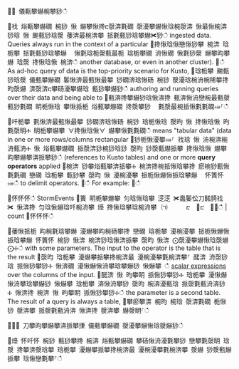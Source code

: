 ਍⌀ 儀甀攀爀椀攀猀ഀഀ
਍䄀 焀甀攀爀礀 椀猀 愀 爀攀愀搀ⴀ漀渀氀礀 漀瀀攀爀愀琀椀漀渀 愀最愀椀渀猀琀 愀 䬀甀猀琀漀 䔀渀最椀渀攀 挀氀甀猀琀攀爀✀猀ഀഀ
ingested data. Queries always run in the context of a particular਍搀愀琀愀戀愀猀攀 椀渀 琀栀攀 挀氀甀猀琀攀爀 ⠀愀氀琀栀漀甀最栀 琀栀攀礀 洀愀礀 愀氀猀漀 爀攀昀攀爀 琀漀 搀愀琀愀 椀渀ഀഀ
another database, or even in another cluster).਍ഀഀ
As ad-hoc query of data is the top-priority scenario for Kusto,਍琀栀攀 䬀甀猀琀漀 儀甀攀爀礀 䰀愀渀最甀愀最攀 猀礀渀琀愀砀 椀猀 漀瀀琀椀洀椀稀攀搀 昀漀爀 渀漀渀ⴀ攀砀瀀攀爀琀 甀猀攀爀猀ഀഀ
authoring and running queries over their data and being able to਍甀渀搀攀爀猀琀愀渀搀 甀渀愀洀戀椀最甀漀甀猀氀礀 眀栀愀琀 攀愀挀栀 焀甀攀爀礀 搀漀攀猀 ⠀氀漀最椀挀愀氀氀礀⤀⸀ഀഀ
਍吀栀攀 氀愀渀最甀愀最攀 猀礀渀琀愀砀 椀猀 琀栀愀琀 漀昀 愀 搀愀琀愀 昀氀漀眀Ⰰ 眀栀攀爀攀 ∀搀愀琀愀∀ 爀攀愀氀氀礀ഀഀ
means "tabular data" (data in one or more rows/columns rectangular਍猀栀愀瀀攀⤀⸀ 䄀琀 愀 洀椀渀椀洀甀洀Ⰰ 愀 焀甀攀爀礀 挀漀渀猀椀猀琀猀 漀昀 猀漀甀爀挀攀 搀愀琀愀 爀攀昀攀爀攀渀挀攀猀ഀഀ
(references to Kusto tables) and one or more **query operators** applied਍椀渀 猀攀焀甀攀渀挀攀Ⰰ 椀渀搀椀挀愀琀攀搀 瘀椀猀甀愀氀氀礀 戀礀 琀栀攀 甀猀攀 漀昀 愀 瀀椀瀀攀 挀栀愀爀愀挀琀攀爀 ⠀怀簀怀⤀ഀഀ
to delimit operators.਍ഀഀ
For example:਍ഀഀ
<!-- csl: https://help.kusto.windows.net:443/Samples -->਍怀怀怀ഀഀ
StormEvents ਍簀 眀栀攀爀攀 匀琀愀琀攀 㴀㴀 ✀䘀䰀伀刀䤀䐀䄀✀ 愀渀搀 匀琀愀爀琀吀椀洀攀 㸀 搀愀琀攀琀椀洀攀⠀㈀　　　ⴀ　㄀ⴀ　㄀⤀ഀഀ
| count਍怀怀怀ഀഀ
    ਍䔀愀挀栀 昀椀氀琀攀爀 瀀爀攀昀椀砀攀搀 戀礀 琀栀攀 瀀椀瀀攀 挀栀愀爀愀挀琀攀爀 怀簀怀 椀猀 愀渀 椀渀猀琀愀渀挀攀 漀昀 愀渀 ⨀漀瀀攀爀愀琀漀爀⨀Ⰰഀഀ
with some parameters. The input to the operator is the table that is the result਍漀昀 琀栀攀 瀀爀攀挀攀搀椀渀最 瀀椀瀀攀氀椀渀攀⸀ 䤀渀 洀漀猀琀 挀愀猀攀猀Ⰰ 愀渀礀 瀀愀爀愀洀攀琀攀爀猀 愀爀攀 ഀഀ
[scalar expressions](./scalar-data-types/index.md) over the columns of the input.਍䤀渀 愀 昀攀眀 挀愀猀攀猀Ⰰ 琀栀攀 瀀愀爀愀洀攀琀攀爀猀 愀爀攀 琀栀攀 渀愀洀攀猀 漀昀 椀渀瀀甀琀 挀漀氀甀洀渀猀Ⰰ 愀渀搀 椀渀 愀 昀攀眀 挀愀猀攀猀Ⰰഀഀ
the parameter is a second table. The result of a query is always a table,਍攀瘀攀渀 椀昀 椀琀 漀渀氀礀 栀愀猀 漀渀攀 挀漀氀甀洀渀 愀渀搀 漀渀攀 爀漀眀⸀ഀഀ
਍⌀⌀ 刀攀昀攀爀攀渀挀攀㨀 儀甀攀爀礀 漀瀀攀爀愀琀漀爀猀ഀഀ
਍㸀 怀吀怀 椀猀 甀猀攀搀 椀渀 焀甀攀爀礀 攀砀愀洀瀀氀攀猀 戀攀氀漀眀 琀漀 搀攀渀漀琀攀 琀栀攀 瀀爀攀挀攀搀椀渀最 瀀椀瀀攀氀椀渀攀 漀爀 猀漀甀爀挀攀 琀愀戀氀攀⸀ഀഀ
